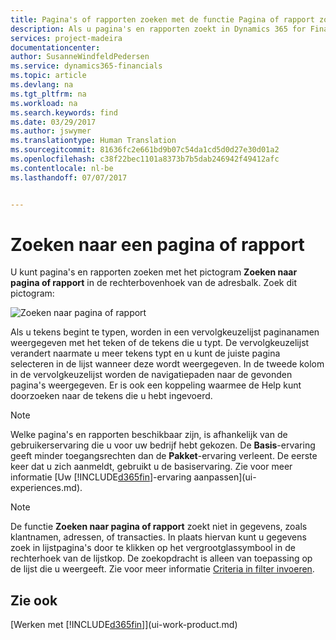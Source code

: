 ```yaml
---
title: Pagina's of rapporten zoeken met de functie Pagina of rapport zoeken | Microsoft Docs
description: Als u pagina's en rapporten zoekt in Dynamics 365 for Financials, kunt u de functie Zoeken naar pagina of rapport gebruiken.
services: project-madeira
documentationcenter: 
author: SusanneWindfeldPedersen
ms.service: dynamics365-financials
ms.topic: article
ms.devlang: na
ms.tgt_pltfrm: na
ms.workload: na
ms.search.keywords: find
ms.date: 03/29/2017
ms.author: jswymer
ms.translationtype: Human Translation
ms.sourcegitcommit: 81636fc2e661bd9b07c54da1cd5d0d27e30d01a2
ms.openlocfilehash: c38f22bec1101a8373b7b5dab246942f49412afc
ms.contentlocale: nl-be
ms.lasthandoff: 07/07/2017


---
```

# <a name="searching-for-a-page-or-report"></a>Zoeken naar een pagina of rapport
U kunt pagina's en rapporten zoeken met het pictogram **Zoeken naar pagina of rapport** in de rechterbovenhoek van de adresbalk. Zoek dit pictogram:

![Zoeken naar pagina of rapport](media/ui-search/search.png "Zoeken naar pagina of rapport")

Als u tekens begint te typen, worden in een vervolgkeuzelijst paginanamen weergegeven met het teken of de tekens die u typt. De vervolgkeuzelijst verandert naarmate u meer tekens typt en u kunt de juiste pagina selecteren in de lijst wanneer deze wordt weergegeven. In de tweede kolom in de vervolgkeuzelijst worden de navigatiepaden naar de gevonden pagina's weergegeven. Er is ook een koppeling waarmee de Help kunt doorzoeken naar de tekens die u hebt ingevoerd.

> [!NOTE]  
>   Welke pagina's en rapporten beschikbaar zijn, is afhankelijk van de gebruikerservaring die u voor uw bedrijf hebt gekozen. De **Basis**-ervaring geeft minder toegangsrechten dan de **Pakket**-ervaring verleent. De eerste keer dat u zich aanmeldt, gebruikt u de basiservaring. Zie voor meer informatie [Uw [!INCLUDE[d365fin](includes/d365fin_long_md.md)]-ervaring aanpassen](ui-experiences.md).

> [!NOTE]  
>   De functie **Zoeken naar pagina of rapport** zoekt niet in gegevens, zoals klantnamen, adressen, of transacties. In plaats hiervan kunt u gegevens zoek in lijstpagina's door te klikken op het vergrootglassymbool in de rechterhoek van de lijstkop. De zoekopdracht is alleen van toepassing op de lijst die u weergeeft. Zie voor meer informatie [Criteria in filter invoeren](ui-enter-criteria-filters.md).

## <a name="see-also"></a>Zie ook
[Werken met [!INCLUDE[d365fin](includes/d365fin_md.md)]](ui-work-product.md)

